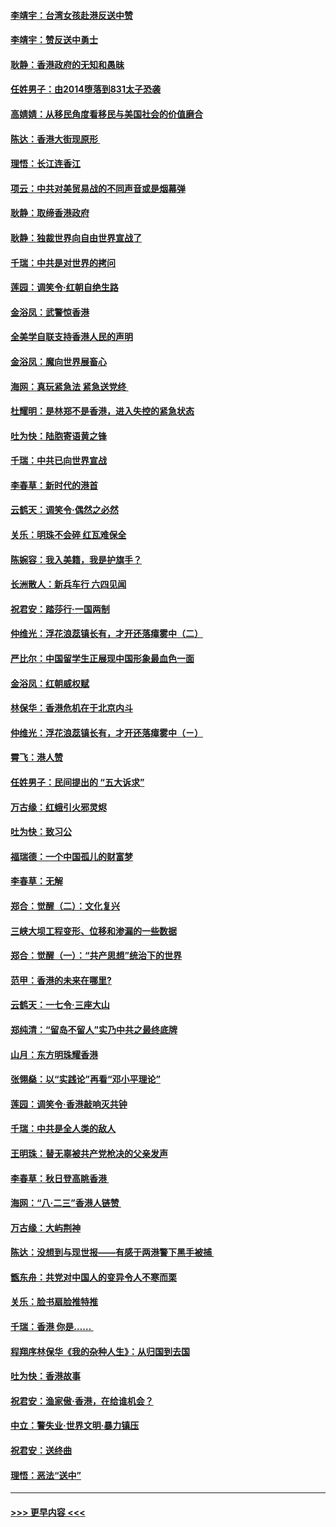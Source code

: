 #### [李靖宇：台湾女孩赴港反送中赞](../pages/nsc993/n11497721.md?t=09040533) 
#### [李靖宇：赞反送中勇士](../pages/nsc993/n11497452.md?t=09040533) 
#### [耿静：香港政府的无知和愚昧](../pages/nsc993/n11494238.md?t=09040533) 
#### [任姓男子：由2014堕落到831太子恐袭](../pages/nsc993/n11496683.md?t=09040533) 
#### [高婧婧：从移民角度看移民与美国社会的价值磨合](../pages/nsc993/n11495757.md?t=09040533) 
#### [陈达：香港大街现原形 ](../pages/nsc993/n11495441.md?t=09040533) 
#### [理悟：长江连香江](../pages/nsc993/n11495377.md?t=09040533) 
#### [项云：中共对美贸易战的不同声音或是烟幕弹](../pages/nsc993/n11494929.md?t=09040533) 
#### [耿静：取缔香港政府](../pages/nsc993/n11494218.md?t=09040533) 
#### [耿静：独裁世界向自由世界宣战了](../pages/nsc993/n11494190.md?t=09040533) 
#### [千瑞：中共是对世界的拷问](../pages/nsc993/n11493021.md?t=09040533) 
#### [莲园：调笑令‧红朝自绝生路](../pages/nsc993/n11493011.md?t=09040533) 
#### [金浴凤：武警惊香港](../pages/nsc993/n11492994.md?t=09040533) 
#### [全美学自联支持香港人民的声明](../pages/nsc993/n11492630.md?t=09040533) 
#### [金浴凤：魔向世界展畜心](../pages/nsc993/n11492599.md?t=09040533) 
#### [海网：真玩紧急法 紧急送党终 ](../pages/nsc993/n11492535.md?t=09040533) 
#### [杜耀明：是林郑不是香港，进入失控的紧急状态](../pages/nsc993/n11491420.md?t=09040533) 
#### [吐为快：陆胞寄语黄之锋](../pages/nsc993/n11491117.md?t=09040533) 
#### [千瑞：中共已向世界宣战](../pages/nsc993/n11490123.md?t=09040533) 
#### [李春草：新时代的港首](../pages/nsc993/n11489864.md?t=09040533) 
#### [云鹤天：调笑令·偶然之必然](../pages/nsc993/n11489701.md?t=09040533) 
#### [关乐：明珠不会碎 红瓦难保全](../pages/nsc993/n11489647.md?t=09040533) 
#### [陈婉容：我入美籍，我是护旗手？](../pages/nsc993/n11487908.md?t=09040533) 
#### [长洲散人：新兵车行 六四见闻](../pages/nsc993/n11487729.md?t=09040533) 
#### [祝君安：踏莎行‧一国两制](../pages/nsc993/n11487699.md?t=09040533) 
#### [仲维光：浮花浪蕊镇长有，才开还落瘴雾中（二）](../pages/nsc993/n11483286.md?t=09040533) 
#### [严比尔：中国留学生正展现中国形象最血色一面](../pages/nsc993/n11485145.md?t=09040533) 
#### [金浴凤：红朝威权赋](../pages/nsc993/n11485191.md?t=09040533) 
#### [林保华：香港危机在于北京内斗](../pages/nsc993/n11484593.md?t=09040533) 
#### [仲维光：浮花浪蕊镇长有，才开还落瘴雾中（ㄧ）](../pages/nsc993/n11483259.md?t=09040533) 
#### [霄飞：港人赞](../pages/nsc993/n11482957.md?t=09040533) 
#### [任姓男子：民间提出的 “五大诉求”](../pages/nsc993/n11482897.md?t=09040533) 
#### [万古缘：红蛾引火邪灵烬](../pages/nsc993/n11482886.md?t=09040533) 
#### [吐为快：致习公](../pages/nsc993/n11482867.md?t=09040533) 
#### [福瑞德：一个中国孤儿的财富梦](../pages/nsc993/n11482817.md?t=09040533) 
#### [李春草：无解](../pages/nsc993/n11482791.md?t=09040533) 
#### [郑合：觉醒（二）：文化复兴](../pages/nsc993/n11478025.md?t=09040533) 
#### [三峡大坝工程变形、位移和渗漏的一些数据](../pages/nsc993/n11478232.md?t=09040533) 
#### [郑合：觉醒（一）：“共产思想”统治下的世界](../pages/nsc993/n11477663.md?t=09040533) 
#### [范甲：香港的未来在哪里?](../pages/nsc993/n11477249.md?t=09040533) 
#### [云鹤天：一七令·三座大山](../pages/nsc993/n11477192.md?t=09040533) 
#### [郑纯清：“留岛不留人”实乃中共之最终底牌](../pages/nsc993/n11476160.md?t=09040533) 
#### [山月：东方明珠耀香港](../pages/nsc993/n11476077.md?t=09040533) 
#### [张翎燊：以“实践论”再看“邓小平理论”](../pages/nsc993/n11475733.md?t=09040533) 
#### [莲园：调笑令‧香港敲响灭共钟](../pages/nsc993/n11475723.md?t=09040533) 
#### [千瑞：中共是全人类的敌人](../pages/nsc993/n11475329.md?t=09040533) 
#### [王明珠：替无辜被共产党枪决的父亲发声](../pages/nsc993/n11474570.md?t=09040533) 
#### [李春草：秋日登高眺香港 ](../pages/nsc993/n11474491.md?t=09040533) 
#### [海网：“八·二三”香港人链赞 ](../pages/nsc993/n11474538.md?t=09040533) 
#### [万古缘：大屿荆神](../pages/nsc993/n11474401.md?t=09040533) 
#### [陈达：没想到与现世报——有感于两港警下黑手被捕 ](../pages/nsc993/n11472557.md?t=09040533) 
#### [甑东舟：共党对中国人的变异令人不寒而栗](../pages/nsc993/n11472496.md?t=09040533) 
#### [关乐：脸书扇脸推特推](../pages/nsc993/n11472488.md?t=09040533) 
#### [千瑞：香港  你是…… ](../pages/nsc993/n11472459.md?t=09040533) 
#### [程翔序林保华《我的杂种人生》：从归国到去国](../pages/nsc993/n11472369.md?t=09040533) 
#### [吐为快：香港故事](../pages/nsc993/n11471931.md?t=09040533) 
#### [祝君安：渔家傲‧香港，在给谁机会？](../pages/nsc993/n11469718.md?t=09040533) 
#### [中立：警失业‧世界文明‧暴力镇压](../pages/nsc993/n11467566.md?t=09040533) 
#### [祝君安：送终曲](../pages/nsc993/n11467546.md?t=09040533) 
#### [理悟：恶法“送中”](../pages/nsc993/n11467290.md?t=09040533) 

----
#### [ >>> 更早内容 <<< ](../indexes/nsc993-earlier.md)
